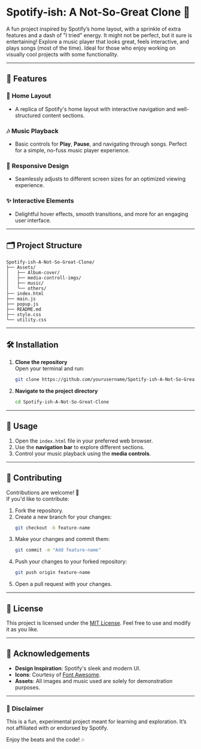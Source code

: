 # Spotify-ish: A Not-So-Great Clone 🎵

A fun project inspired by Spotify’s home layout, with a sprinkle of extra features and a dash of "I tried" energy. It might not be perfect, but it sure is entertaining! Explore a music player that looks great, feels interactive, and plays songs (most of the time). Ideal for those who enjoy working on visually cool projects with some functionality.

---

## 🚀 Features

### 🎨 **Home Layout**  
- A replica of Spotify's home layout with interactive navigation and well-structured content sections.

### 🎶 **Music Playback**  
- Basic controls for **Play**, **Pause**, and navigating through songs. Perfect for a simple, no-fuss music player experience.

### 📱 **Responsive Design**  
- Seamlessly adjusts to different screen sizes for an optimized viewing experience.

### ✨ **Interactive Elements**  
- Delightful hover effects, smooth transitions, and more for an engaging user interface.

---

## 🗂 Project Structure  

```
Spotify-ish-A-Not-So-Great-Clone/
├── Assets/
│   ├── Album-cover/
│   ├── media-controll-imgs/
│   ├── music/
│   └── others/
├── index.html
├── main.js
├── popup.js
├── README.md
├── style.css
└── utility.css
```

---

## 🛠 Installation  

1. **Clone the repository**  
   Open your terminal and run:  
   ```sh
   git clone https://github.com/yourusername/Spotify-ish-A-Not-So-Great-Clone.git
   ```

2. **Navigate to the project directory**  
   ```sh
   cd Spotify-ish-A-Not-So-Great-Clone
   ```

---

## 📖 Usage  

1. Open the `index.html` file in your preferred web browser.  
2. Use the **navigation bar** to explore different sections.  
3. Control your music playback using the **media controls**.  

---

## 🤝 Contributing  

Contributions are welcome! 🎉  
If you'd like to contribute:  
1. Fork the repository.  
2. Create a new branch for your changes:  
   ```sh
   git checkout -b feature-name
   ```
3. Make your changes and commit them:  
   ```sh
   git commit -m "Add feature-name"
   ```
4. Push your changes to your forked repository:  
   ```sh
   git push origin feature-name
   ```
5. Open a pull request with your changes.  

---

## 📜 License  

This project is licensed under the [MIT License](LICENSE). Feel free to use and modify it as you like.

---

## 🙏 Acknowledgements  

- **Design Inspiration**: Spotify's sleek and modern UI.  
- **Icons**: Courtesy of [Font Awesome](https://fontawesome.com/).  
- **Assets**: All images and music used are solely for demonstration purposes.  

---

### 🚧 **Disclaimer**  
This is a fun, experimental project meant for learning and exploration. It’s not affiliated with or endorsed by Spotify.  

Enjoy the beats and the code! 🎶
